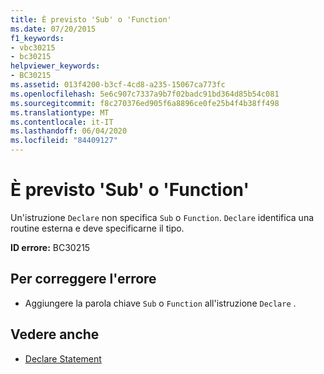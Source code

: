 ```yaml
---
title: È previsto 'Sub' o 'Function'
ms.date: 07/20/2015
f1_keywords:
- vbc30215
- bc30215
helpviewer_keywords:
- BC30215
ms.assetid: 013f4200-b3cf-4cd8-a235-15067ca773fc
ms.openlocfilehash: 5e6c907c7337a9b7f02badc91bd364d85b54c081
ms.sourcegitcommit: f8c270376ed905f6a8896ce0fe25b4f4b38ff498
ms.translationtype: MT
ms.contentlocale: it-IT
ms.lasthandoff: 06/04/2020
ms.locfileid: "84409127"
---
```

# <a name="sub-or-function-expected"></a>È previsto 'Sub' o 'Function'
Un'istruzione `Declare` non specifica `Sub` o `Function`. `Declare` identifica una routine esterna e deve specificarne il tipo.  
  
 **ID errore:** BC30215  
  
## <a name="to-correct-this-error"></a>Per correggere l'errore  
  
- Aggiungere la parola chiave `Sub` o `Function` all'istruzione `Declare` .  
  
## <a name="see-also"></a>Vedere anche

- [Declare Statement](../language-reference/statements/declare-statement.md)
